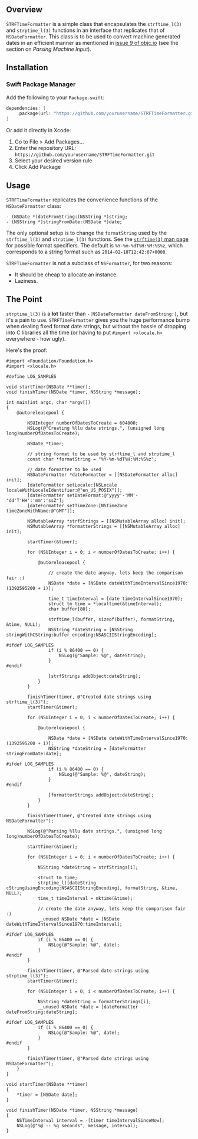 ## Overview

`STRFTimeFormatter` is a simple class that encapsulates the `strftime_l(3)` and `strptime_l(3)` functions in an interface that replicates that of `NSDateFormatter`. This class is to be used to convert machine generated dates in an efficient manner as mentioned in [issue 9 of objc.io](http://www.objc.io/issue-9/string-localization.html) (see the section on *Parsing Machine Input*).

## Installation

### Swift Package Manager

Add the following to your `Package.swift`:

```swift
dependencies: [
    .package(url: "https://github.com/yourusername/STRFTimeFormatter.git", from: "1.0.0")
]
```

Or add it directly in Xcode:
1. Go to File > Add Packages...
2. Enter the repository URL: `https://github.com/yourusername/STRFTimeFormatter.git`
3. Select your desired version rule
4. Click Add Package

## Usage

`STRFTimeFormatter` replicates the convenience functions of the `NSDateFormatter` class:

    - (NSDate *)dateFromString:(NSString *)string;
    - (NSString *)stringFromDate:(NSDate *)date;

The only optional setup is to change the `formatString` used by the `strftime_l(3)` and `strptime_l(3)` functions. See the [`strftime(3)` man page](https://developer.apple.com/library/mac/documentation/Darwin/Reference/ManPages/man3/strftime.3.html) for possible format specifiers. The default is `%Y-%m-%dT%H:%M:%S%z`, which corresponds to a string format such as `2014-02-18T12:42:07+0000`.

`STRFTimeFormatter` is not a subclass of `NSFormatter`, for two reasons:

* It should be cheap to allocate an instance.
* Laziness.

## The Point

`strptime_l(3)` is a **lot** faster than `-[NSDateFormatter dateFromString:]`, but it's a pain to use. `STRFTimeFormatter` gives you the huge performance bump when dealing fixed format date strings, but without the hassle of dropping into C libraries all the time (or having to put `#import <xlocale.h>` everywhere - how ugly).

Here's the proof:

    #import <Foundation/Foundation.h>
    #import <xlocale.h>

    #define LOG_SAMPLES

    void startTimer(NSDate **timer);
    void finishTimer(NSDate *timer, NSString *message);

    int main(int argc, char *argv[])
    {
        @autoreleasepool {
            
            NSUInteger numberOfDatesToCreate = 604800;
            NSLog(@"Creating %llu date strings.", (unsigned long long)numberOfDatesToCreate);
            
            NSDate *timer;
            
            // string format to be used by strftime_l and strptime_l
            const char *formatString = "%Y-%m-%dT%H:%M:%S%z";
            
            // date formatter to be used
            NSDateFormatter *dateFormatter = [[NSDateFormatter alloc] init];
            [dateFormatter setLocale:[NSLocale localeWithLocaleIdentifier:@"en_US_POSIX"]];
            [dateFormatter setDateFormat:@"yyyy'-'MM'-'dd'T'HH':'mm':'ssZ"];
            [dateFormatter setTimeZone:[NSTimeZone timeZoneWithName:@"GMT"]];
            
            NSMutableArray *strfStrings = [[NSMutableArray alloc] init];
            NSMutableArray *formatterStrings = [[NSMutableArray alloc] init];
            
            startTimer(&timer);
            
            for (NSUInteger i = 0; i < numberOfDatesToCreate; i++) {
                
                @autoreleasepool {
                    
                    // create the date anyway, lets keep the comparison fair :)
                    NSDate *date = [NSDate dateWithTimeIntervalSince1970:(1392595200 + i)];
                    
                    time_t timeInterval = [date timeIntervalSince1970];
                    struct tm time = *localtime(&timeInterval);
                    char buffer[80];
                    
                    strftime_l(buffer, sizeof(buffer), formatString, &time, NULL);
                    NSString *dateString = [NSString stringWithCString:buffer encoding:NSASCIIStringEncoding];
                    
    #ifdef LOG_SAMPLES
                    if (i % 86400 == 0) {
                        NSLog(@"Sample: %@", dateString);
                    }
    #endif
                    
                    [strfStrings addObject:dateString];
                }
            }
            
            finishTimer(timer, @"Created date strings using strftime_l(3)");
            startTimer(&timer);
            
            for (NSUInteger i = 0; i < numberOfDatesToCreate; i++) {
                
                @autoreleasepool {
                    
                    NSDate *date = [NSDate dateWithTimeIntervalSince1970:(1392595200 + i)];
                    NSString *dateString = [dateFormatter stringFromDate:date];
                    
    #ifdef LOG_SAMPLES
                    if (i % 86400 == 0) {
                        NSLog(@"Sample: %@", dateString);
                    }
    #endif
                    
                    [formatterStrings addObject:dateString];
                }
            }
            
            finishTimer(timer, @"Created date strings using NSDateFormatter");
            
            NSLog(@"Parsing %llu date strings.", (unsigned long long)numberOfDatesToCreate);
            
            startTimer(&timer);
            
            for (NSUInteger i = 0; i < numberOfDatesToCreate; i++) {
                
                NSString *dateString = strfStrings[i];
                
                struct tm time;
                strptime_l([dateString cStringUsingEncoding:NSASCIIStringEncoding], formatString, &time, NULL);
                time_t timeInterval = mktime(&time);
                
                // create the date anyway, lets keep the comparison fair :)
                __unused NSDate *date = [NSDate dateWithTimeIntervalSince1970:timeInterval];
                
    #ifdef LOG_SAMPLES
                if (i % 86400 == 0) {
                    NSLog(@"Sample: %@", date);
                }
    #endif
            }
            
            finishTimer(timer, @"Parsed date strings using strptime_l(3)");
            startTimer(&timer);
            
            for (NSUInteger i = 0; i < numberOfDatesToCreate; i++) {
                
                NSString *dateString = formatterStrings[i];
                __unused NSDate *date = [dateFormatter dateFromString:dateString];
                
    #ifdef LOG_SAMPLES
                if (i % 86400 == 0) {
                    NSLog(@"Sample: %@", date);
                }
    #endif
            }
            
            finishTimer(timer, @"Parsed date strings using NSDateFormatter");
        }
    }

    void startTimer(NSDate **timer)
    {
        *timer = [NSDate date];
    }

    void finishTimer(NSDate *timer, NSString *message)
    {
        NSTimeInterval interval = -[timer timeIntervalSinceNow];
        NSLog(@"%@ -- %g seconds", message, interval);
    }

